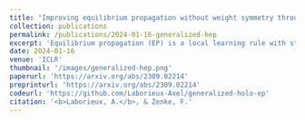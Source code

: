 ```yaml
---
title: "Improving equilibrium propagation without weight symmetry through Jacobian homeostasis"
collection: publications
permalink: /publications/2024-01-16-generalized-hep
excerpt: 'Equilibrium propagation (EP) is a local learning rule with strong theoretical links to gradient-based learning. However, it assumes an energy-based network, which enforces the synaptic connections to be symmetric. This is not only biologically implausible, but also restrictive in terms of architecture design. Here, we extend holomorphic EP to arbitrary converging dynamical systems that may not have an energy function. We quantify how the lack of energy function impacts the accuracy of the gradient estimate, and propose a simple regularization loss that maintains the network's Jacobian closer to symmetry, which is more general than making the synapses symmetric. These improvements make generalized hEP scale to large scale vision datasets such as ImageNet 32.'
date: 2024-01-16
venue: 'ICLR'
thumbnail: '/images/generalized-hep.png'
paperurl: 'https://arxiv.org/abs/2309.02214'
preprinturl: 'https://arxiv.org/abs/2309.02214'
codeurl: 'https://github.com/Laborieux-Axel/generalized-holo-ep'
citation: '<b>Laborieux, A.</b>, & Zenke, F.'
---
```

